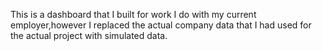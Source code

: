 This is a dashboard that I built for work I do with my current employer,however I replaced the actual company data that I had used for the actual project with simulated data.
